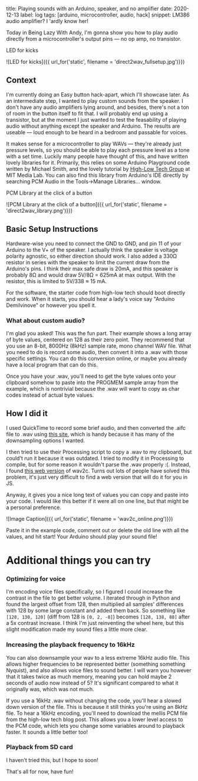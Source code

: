 title: Playing sounds with an Arduino, speaker, and no amplifier
date: 2020-12-13
label: log
tags: [arduino, microcontroller, audio, hack]
snippet: LM386 audio amplifier? I 'ardly know her!

Today in Being Lazy With Andy, I'm gonna show you how to play audio directly from a microcontroller's output pins — no op amp, no transistor.

<p class="caption">LED for kicks</p>
![LED for kicks]({{ url_for('static', filename = 'direct2wav_fullsetup.jpg')}})

## Context
I'm currently doing an Easy button hack-apart, which I'll showcase later. As an intermediate step, I wanted to play custom sounds from the speaker. I don't have any audio amplifiers lying around, and besides, there's not a ton of room in the button itself to fit that. I will probably end up using a transistor, but at the moment I just wanted to test the feasability of playing audio without anything except the speaker and Arduino. The results are useable — loud enough to be heard in a bedroom and passable for voices.

It makes sense for a microcontroller to play WAVs — they're already just pressure levels, so you should be able to play each pressure level as a tone with a set time. Luckily many people have thought of this, and have written lovely libraries for it. Primarily, this relies on some Arduino Playground code written by Michael Smith, and the lovely tutorial by [High-Low Tech Group](http://highlowtech.org/?p=1963) at MIT Media Lab. You can also find this library from Arduino's IDE directly by searching PCM Audio in the Tools->Manage Libraries... window. 

<p class="caption">PCM Library at the click of a button</p>
![PCM Library at the click of a button]({{ url_for('static', filename = 'direct2wav_library.png')}})


## Basic Setup Instructions
Hardware-wise you need to connect the GND to GND, and pin 11 of your Arduino to the V+ of the speaker. I actually think the speaker is voltage polarity agnostic, so either direction should work. I also added a 330Ω resistor in series with the speaker to limit the current draw from the Arduino's pins. I think their max safe draw is 20mA, and this speaker is probably 8Ω and would draw 5V/8Ω = 625mA at max output. With the resistor, this is limited to 5V/338 ≈ 15 mA. 

For the software, the starter code from high-low tech should boot directly and work. When it starts, you should hear a lady's voice say "Arduino Demilvinove" or however you spell it. 

### What about custom audio?
I'm glad you asked! This was the fun part. Their example shows a long array of byte values, centered on 128 as their zero point. They recommend that you use an 8-bit, 8000Hz (8kHz) sample rate, mono channel WAV file. What you need to do is record some audio, then convert it into a .wav with those specific settings. You can do this conversion online, or maybe you already have a local program that can do this. 

Once you have your .wav, you'll need to get the byte values onto your clipboard somehow to paste into the PROGMEM sample array from the example, which is nontrivial because the .wav will want to copy as char codes instead of actual byte values.

## How I did it
I used QuickTime to record some brief audio, and then converted the .aifc file to .wav using [this site](https://audio.online-convert.com/convert/aifc-to-wav), which is handy because it has many of the downsampling options I wanted. 

I then tried to use their Processing script to copy a .wav to my clipboard, but could't run it because it was outdated. I tried to modify it in Processing to compile, but for some reason it wouldn't parse the .wav properly :(. Instead, I found [this web version](https://guilhermerodrigues680.github.io/wav2c-online/) of wav2c. Turns out lots of people have solved this problem, it's just very difficult to find a web version that will do it for you in JS. 

Anyway, it gives you a nice long text of values you can copy and paste into your code. I would like this better if it were all on one line, but that might be a personal preference. 

![Image Caption]({{ url_for('static', filename = 'wav2c_online.png')}})

Paste it in the example code, comment out or delete the old line with all the values, and hit start! Your Arduino should play your sound file!


# Additional things you can try
### Optimizing for voice
I'm encoding voice files specifically, so I figured I could increase the contrast in the file to get better volume. I iterated through in Python and found the largest offset from 128, then multiplied all samples' differences with 128 by some large constant and added them back. So something like `[128, 130, 120]` (diff from 128 is `[0, 2, -8]`) becomes `[128, 138, 88]` after a 5x contrast increase. I think I'm just reinventing the wheel here, but this slight modification made my sound files a little more clear. 

### Increasing the playback frequency to 16kHz
You can also downsample your wav to a less extreme 16kHz audio file. This allows higher frequencies to be represented better (something something Nyquist), and also allows voice files to sound better. I will warn you however that it takes twice as much memory, meaning you can hold maybe 2 seconds of audio now instead of 5? It's significant compared to what it originally was, which was not much.

If you use a 16kHz .wav without changing the code, you'll hear a slowed down version of the file. This is because it still thinks you're using an 8kHz file. To hear a 16kHz encoding, you'll need to download the mellis PCM file from the high-low tech blog post. This allows you a lower level access to the PCM code, which lets you change some variables around to playback faster. It sounds a little better too!

### Playback from SD card
I haven't tried this, but I hope to soon!

That's all for now, have fun!

